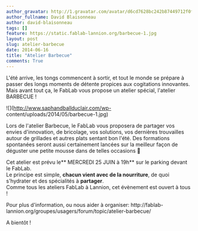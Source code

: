 ```yaml
---
author_gravatar: http://1.gravatar.com/avatar/d6cd7628bc242b87449712f0fef53924?s=96&d=mm&r=g
author_fullname: David Blaisonneau
author: david-blaisonneau
tags: []
feature: https://static.fablab-lannion.org/barbecue-1.jpg
layout: post
slug: atelier-barbecue
date: 2014-06-16
title: "Atelier Barbecue"
comments: True
---
```

L'été arrive, les tongs commencent à sortir, et tout le monde se prépare à
passer des longs moments de détente propices aux cogitations innovantes. Mais
avant tout ça, le FabLab vous propose un atelier spécial, l'atelier BARBECUE !

![](http://www.saphandballduclair.com/wp-
content/uploads/2014/05/barbecue-1.jpg)

Lors de l'atelier Barbecue, le FabLab vous proposera de partager vos envies
d'innovation, de bricolage, vos solutions, vos dernières trouvailles autour de
grillades et autres plats sentant bon l'été. Des formations spontanées seront
aussi certainement lancées sur la meilleur façon de déguster une petite mousse
dans de telles occasions 🙂

Cet atelier est prévu le** MERCREDI 25 JUIN à 19h** sur le parking devant le
FabLab.  
Le principe est simple, **chacun vient avec de la nourriture**, de quoi
s'hydrater et des spécialités à **partager**.  
Comme tous les ateliers FabLab à Lannion, cet évènement est ouvert à tous !

Pour plus d'information, ou nous aider à organiser: http://fablab-
lannion.org/groupes/usagers/forum/topic/atelier-barbecue/

A bientôt !


